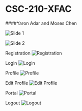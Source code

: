 # CSC-210-XFAC
####Yaron Adar and Moses Chen

![Slide 1](https://raw.githubusercontent.com/yaronadar/CSC-210-XFAC/master/images/slide1.jpg)

![Slide 2](https://raw.githubusercontent.com/yaronadar/CSC-210-XFAC/master/images/slide2.jpg)

Registration
![Registration](https://raw.githubusercontent.com/yaronadar/CSC-210-XFAC/master/images/registration.png)

Login
![Login](https://raw.githubusercontent.com/yaronadar/CSC-210-XFAC/master/images/login.png)

Profile
![Profile](https://raw.githubusercontent.com/yaronadar/CSC-210-XFAC/master/images/profile.png)

Edit Profile
![Edit Profile](https://raw.githubusercontent.com/yaronadar/CSC-210-XFAC/master/images/edit_profile.png)

Portal
![Portal](https://raw.githubusercontent.com/yaronadar/CSC-210-XFAC/master/images/portal.png)

Logout
![Logout](https://raw.githubusercontent.com/yaronadar/CSC-210-XFAC/master/images/logout.png)
